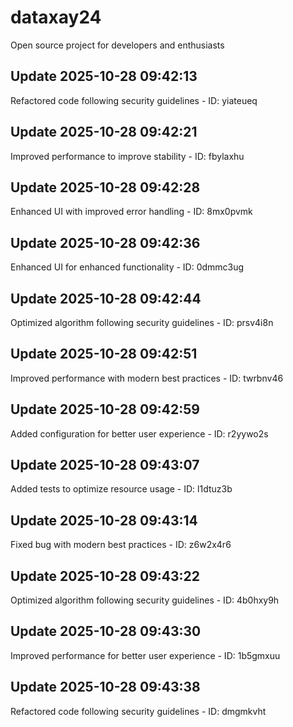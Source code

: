 # dataxay24
Open source project for developers and enthusiasts

## Update 2025-10-28 09:42:13
Refactored code following security guidelines - ID: yiateueq


## Update 2025-10-28 09:42:21
Improved performance to improve stability - ID: fbylaxhu


## Update 2025-10-28 09:42:28
Enhanced UI with improved error handling - ID: 8mx0pvmk


## Update 2025-10-28 09:42:36
Enhanced UI for enhanced functionality - ID: 0dmmc3ug


## Update 2025-10-28 09:42:44
Optimized algorithm following security guidelines - ID: prsv4i8n


## Update 2025-10-28 09:42:51
Improved performance with modern best practices - ID: twrbnv46


## Update 2025-10-28 09:42:59
Added configuration for better user experience - ID: r2yywo2s


## Update 2025-10-28 09:43:07
Added tests to optimize resource usage - ID: l1dtuz3b


## Update 2025-10-28 09:43:14
Fixed bug with modern best practices - ID: z6w2x4r6


## Update 2025-10-28 09:43:22
Optimized algorithm following security guidelines - ID: 4b0hxy9h


## Update 2025-10-28 09:43:30
Improved performance for better user experience - ID: 1b5gmxuu


## Update 2025-10-28 09:43:38
Refactored code following security guidelines - ID: dmgmkvht

